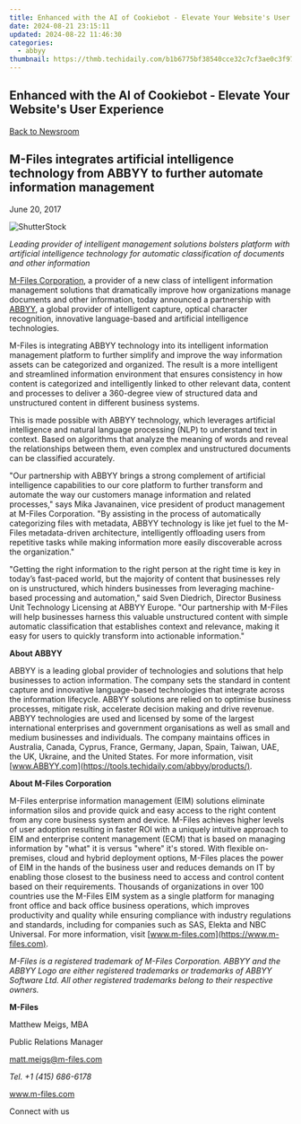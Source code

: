 ```yaml
---
title: Enhanced with the AI of Cookiebot - Elevate Your Website's User Experience
date: 2024-08-21 23:15:11
updated: 2024-08-22 11:46:30
categories:
  - abbyy
thumbnail: https://thmb.techidaily.com/b1b6775bf38540cce32c7cf3ae0c3f9781deea4b62c3dc654004acc69b97d819.jpg
---
```


## Enhanced with the AI of Cookiebot - Elevate Your Website's User Experience

[Back to Newsroom](https://tools.techidaily.com/abbyy/products/)

## M-Files integrates artificial intelligence technology from ABBYY to further automate information management

June 20, 2017

![ShutterStock](https://content.abbyy.com/-/media/project/abbyy/abbyy/branchtemplates/shutterstock_1272462163_1296-x-729.jpg?h=729&iar=0&w=1296)

_Leading provider of intelligent management solutions bolsters platform with artificial intelligence technology for automatic classification of documents and other information_

[M-Files Corporation](http://www.m-files.com), a provider of a new class of intelligent information management solutions that dramatically improve how organizations manage documents and other information, today announced a partnership with [ABBYY](https://tools.techidaily.com/abbyy/products/), a global provider of intelligent capture, optical character recognition, innovative language-based and artificial intelligence technologies.

M-Files is integrating ABBYY technology into its intelligent information management platform to further simplify and improve the way information assets can be categorized and organized. The result is a more intelligent and streamlined information environment that ensures consistency in how content is categorized and intelligently linked to other relevant data, content and processes to deliver a 360-degree view of structured data and unstructured content in different business systems.

This is made possible with ABBYY technology, which leverages artificial intelligence and natural language processing (NLP) to understand text in context. Based on algorithms that analyze the meaning of words and reveal the relationships between them, even complex and unstructured documents can be classified accurately.

"Our partnership with ABBYY brings a strong complement of artificial intelligence capabilities to our core platform to further transform and automate the way our customers manage information and related processes," says Mika Javanainen, vice president of product management at M-Files Corporation. "By assisting in the process of automatically categorizing files with metadata, ABBYY technology is like jet fuel to the M-Files metadata-driven architecture, intelligently offloading users from repetitive tasks while making information more easily discoverable across the organization."

"Getting the right information to the right person at the right time is key in today’s fast-paced world, but the majority of content that businesses rely on is unstructured, which hinders businesses from leveraging machine-based processing and automation," said Sven Diedrich, Director Business Unit Technology Licensing at ABBYY Europe. "Our partnership with M-Files will help businesses harness this valuable unstructured content with simple automatic classification that establishes context and relevance, making it easy for users to quickly transform into actionable information."

**About ABBYY**

ABBYY is a leading global provider of technologies and solutions that help businesses to action information. The company sets the standard in content capture and innovative language-based technologies that integrate across the information lifecycle. ABBYY solutions are relied on to optimise business processes, mitigate risk, accelerate decision making and drive revenue. ABBYY technologies are used and licensed by some of the largest international enterprises and government organisations as well as small and medium businesses and individuals. The company maintains offices in Australia, Canada, Cyprus, France, Germany, Japan, Spain, Taiwan, UAE, the UK, Ukraine, and the United States. For more information, visit [www.ABBYY.com](https://tools.techidaily.com/abbyy/products/).  
  
**About M-Files Corporation**

M-Files enterprise information management (EIM) solutions eliminate information silos and provide quick and easy access to the right content from any core business system and device. M-Files achieves higher levels of user adoption resulting in faster ROI with a uniquely intuitive approach to EIM and enterprise content management (ECM) that is based on managing information by "what" it is versus "where" it's stored. With flexible on-premises, cloud and hybrid deployment options, M-Files places the power of EIM in the hands of the business user and reduces demands on IT by enabling those closest to the business need to access and control content based on their requirements. Thousands of organizations in over 100 countries use the M-Files EIM system as a single platform for managing front office and back office business operations, which improves productivity and quality while ensuring compliance with industry regulations and standards, including for companies such as SAS, Elekta and NBC Universal. For more information, visit [www.m-files.com](https://www.m-files.com).

_M-Files is a registered trademark of M-Files Corporation. ABBYY and the ABBYY Logo are either registered trademarks or trademarks of ABBYY Software Ltd. All other registered trademarks belong to their respective owners._

**M-Files**

Matthew Meigs, MBA

Public Relations Manager

matt.meigs@m-files.com

_Tel. +1 (415) 686-6178_

www.m-files.com

Connect with us

<ins class="adsbygoogle"
     style="display:block"
     data-ad-format="autorelaxed"
     data-ad-client="ca-pub-7571918770474297"
     data-ad-slot="1223367746"></ins>



<ins class="adsbygoogle"
     style="display:block"
     data-ad-client="ca-pub-7571918770474297"
     data-ad-slot="8358498916"
     data-ad-format="auto"
     data-full-width-responsive="true"></ins>
